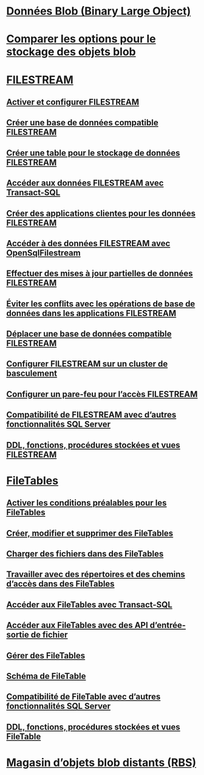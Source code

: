 # [Données Blob (Binary Large Object)](binary-large-object-blob-data-sql-server.md)
# [Comparer les options pour le stockage des objets blob](compare-options-for-storing-blobs-sql-server.md)
# [FILESTREAM](filestream-sql-server.md)
## [Activer et configurer FILESTREAM](enable-and-configure-filestream.md)
## [Créer une base de données compatible FILESTREAM](create-a-filestream-enabled-database.md)
## [Créer une table pour le stockage de données FILESTREAM](create-a-table-for-storing-filestream-data.md)
## [Accéder aux données FILESTREAM avec Transact-SQL](access-filestream-data-with-transact-sql.md)
## [Créer des applications clientes pour les données FILESTREAM](create-client-applications-for-filestream-data.md)
## [Accéder à des données FILESTREAM avec OpenSqlFilestream](access-filestream-data-with-opensqlfilestream.md)
## [Effectuer des mises à jour partielles de données FILESTREAM](make-partial-updates-to-filestream-data.md)
## [Éviter les conflits avec les opérations de base de données dans les applications FILESTREAM](avoid-conflicts-with-database-operations-in-filestream-applications.md)
## [Déplacer une base de données compatible FILESTREAM](move-a-filestream-enabled-database.md)
## [Configurer FILESTREAM sur un cluster de basculement](set-up-filestream-on-a-failover-cluster.md)
## [Configurer un pare-feu pour l’accès FILESTREAM](configure-a-firewall-for-filestream-access.md)
## [Compatibilité de FILESTREAM avec d’autres fonctionnalités SQL Server](filestream-compatibility-with-other-sql-server-features.md)
## [DDL, fonctions, procédures stockées et vues FILESTREAM](filestream-ddl-functions-stored-procedures-and-views.md)
# [FileTables](filetables-sql-server.md)
## [Activer les conditions préalables pour les FileTables](enable-the-prerequisites-for-filetable.md)
## [Créer, modifier et supprimer des FileTables](create-alter-and-drop-filetables.md)
## [Charger des fichiers dans des FileTables](load-files-into-filetables.md)
## [Travailler avec des répertoires et des chemins d’accès dans des FileTables](work-with-directories-and-paths-in-filetables.md)
## [Accéder aux FileTables avec Transact-SQL](access-filetables-with-transact-sql.md)
## [Accéder aux FileTables avec des API d’entrée-sortie de fichier](access-filetables-with-file-input-output-apis.md)
## [Gérer des FileTables](manage-filetables.md)
## [Schéma de FileTable](filetable-schema.md)
## [Compatibilité de FileTable avec d’autres fonctionnalités SQL Server](filetable-compatibility-with-other-sql-server-features.md)
## [DDL, fonctions, procédures stockées et vues FileTable](filetable-ddl-functions-stored-procedures-and-views.md)
# [Magasin d’objets blob distants (RBS)](remote-blob-store-rbs-sql-server.md)
